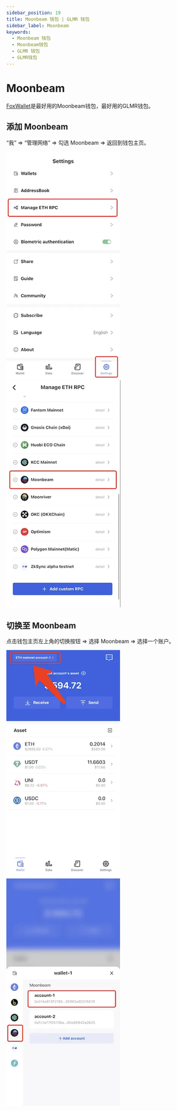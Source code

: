 ```yaml
---
sidebar_position: 19
title: Moonbeam 钱包 | GLMR 钱包
sidebar_label: Moonbeam
keywords:
  - Moonbeam 钱包
  - Moonbeam钱包
  - GLMR 钱包
  - GLMR钱包
---
```


# Moonbeam

[FoxWallet](https://foxwallet.com)是最好用的Moonbeam钱包，最好用的GLMR钱包。

## 添加 Moonbeam

“我” => “管理网络” => 勾选 Moonbeam => 返回到钱包主页。

![](../img/manage-eth-rpc.webp)![](../img/add-moonbeam.webp)

## 切换至 Moonbeam

点击钱包主页左上角的切换按钮 => 选择 Moonbeam => 选择一个账户。

![](../img/switch-network.webp)![](../img/switch-moonbeam.webp)